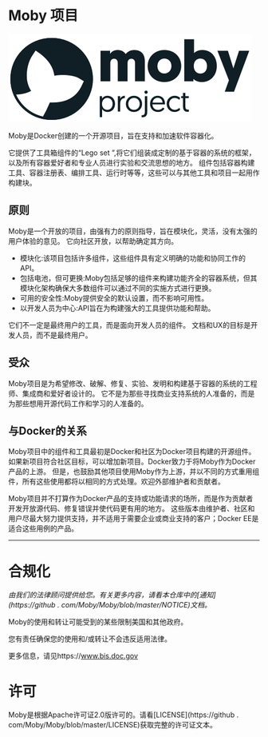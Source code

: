 Moby 项目
================

![Moby Project logo](docs/static_files/moby-project-logo.png "The Moby Project")

Moby是Docker创建的一个开源项目，旨在支持和加速软件容器化。

它提供了工具箱组件的“Lego set ”,将它们组装成定制的基于容器的系统的框架，以及所有容器爱好者和专业人员进行实验和交流思想的地方。
组件包括容器构建工具、容器注册表、编排工具、运行时等等，这些可以与其他工具和项目一起用作构建块。

## 原则

Moby是一个开放的项目，由强有力的原则指导，旨在模块化，灵活，没有太强的用户体验的意见。
它向社区开放，以帮助确定其方向。

- 模块化:该项目包括许多组件，这些组件具有定义明确的功能和协同工作的API。
- 包括电池，但可更换:Moby包括足够的组件来构建功能齐全的容器系统，但其模块化架构确保大多数组件可以通过不同的实施方式进行更换。
- 可用的安全性:Moby提供安全的默认设置，而不影响可用性。
- 以开发人员为中心:API旨在为构建强大的工具提供功能和帮助。

它们不一定是最终用户的工具，而是面向开发人员的组件。
文档和UX的目标是开发人员，而不是最终用户。

## 受众

Moby项目是为希望修改、破解、修复、实验、发明和构建基于容器的系统的工程师、集成商和爱好者设计的。
它不是为那些寻找商业支持系统的人准备的，而是为那些想用开源代码工作和学习的人准备的。

## 与Docker的关系

Moby项目中的组件和工具最初是Docker和社区为Docker项目构建的开源组件。
如果新项目符合社区目标，可以增加新项目。Docker致力于将Moby作为Docker产品的上游。
但是，也鼓励其他项目使用Moby作为上游，并以不同的方式重用组件，所有这些使用都将以相同的方式处理。欢迎外部维护者和贡献者。

Moby项目并不打算作为Docker产品的支持或功能请求的场所，而是作为贡献者开发开放源代码、修复错误并使代码更有用的地方。
这些版本由维护者、社区和用户尽最大努力提供支持，并不适用于需要企业或商业支持的客户；Docker EE是适合这些用例的产品。

-----

合规化
=====

*由我们的法律顾问提供给您。有关更多内容，请看本仓库中的[通知](https://github . com/Moby/Moby/blob/master/NOTICE)文档。*

Moby的使用和转让可能受到的某些限制美国和其他政府。

您有责任确保您的使用和/或转让不会违反适用法律。

更多信息，请见https://www.bis.doc.gov

许可
=========
Moby是根据Apache许可证2.0版许可的。请看[LICENSE](https://github . com/Moby/Moby/blob/master/LICENSE)获取完整的许可证文本。
